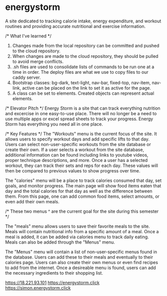 # energystorm
A site dedicated to tracking calorie intake, energy expenditure, and workout routines and providing accurate nutritional and exercise information.

/* What I've learned */
1. Changes made from the local repository can be committed and pushed to the cloud repository. 
2. When changes are made to the cloud repository, they should be pulled to avoid merge conflicts.
3. .sh files are used to consolidate lists of commands to be run one at a time in order. The deploy files are what we use to copy files to our caddy server.
4. Bootstrap classes: bg-dark, text-light, nav-bar, fixed-top, nav-item, nav-link, active can be placed on the link to set it as active for the page. 
5. A class can be set to elements. Created objects can represent actual elements. 





/* Elevator Pitch */
Energy Storm is a site that can track everything nutrition and excercise in one easy-to-use place. There will no longer be a need to use multiple apps or excel spread sheets to track your progress. Energy Storm has everything you need all in one place. 





/* Key Features */
The "Workouts" menu is the current focus of the site. It allows users to specify workout days and add specific lifts to that day. Users can select non-user-specific workouts from the site database or create their own. If a user selects a workout from the site database, additional information can be found including links to youtube videos, proper technique descriptions, and more. Once a user has a selected workout, they can track their sets and reps for each day. These values will then be compared to previous values to show progress over time. 

The "calories" menu will be a place to track calories consumed that day, set goals, and monitor progress. The main page will show food items eaten that day and the total calories for that day as well as the difference between them. From this page, one can add common food items, select amounts, or even add their own meals. 

/* These two menus ^ are the current goal for the site during this semester */

The "meals" menu allows users to save their favorite meals to the site. Meals will contain nutritional info from a specific amount of a meal. Once a meal is added, it can be added via calories menu to track daily eating. Meals can also be added through the "Menus" menu.

The "Menus" menu will contain a list of non-user-specific menus found in the database. Users can add these to their meals and eventually to their calories page. Users can also create their own menus or even find recipes to add from the internet. Once a desireable menu is found, users can add the necessary ingredients to their shopping list. 






https://18.221.93.101
https://energystorm.click
https://simon.energystorm.click